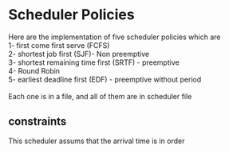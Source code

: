 # Scheduler Policies
Here are the implementation of five scheduler policies which are <br>
1- first come first serve (FCFS) <br>
2- shortest job first (SJF)- Non preemptive <br>
3- shortest remaining time first (SRTF) - preemptive <br>
4- Round Robin <br>
5- earliest deadline first (EDF) - preemptive without period <br><br>
Each one is in a file, and all of them are in scheduler file
<h2> constraints </h2>
This scheduler assums that the arrival time is in order

